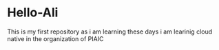 # Hello-Ali
This is my first repository as i am learning these days
i am learinig cloud native in the organization of PIAIC
